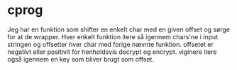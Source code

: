 # cprog
Jeg har en funktion som shifter en enkelt char med en given offset og sørge for at de wrapper. Hver enkelt funktion itere så igennem chars'ne i input stringen og offsetter hver char med forige nævnte funktion. offsetet er negativt eller positivit for henholdsvis decrypt og encrypt. viginere itere også igennem en key som bliver brugt som offset.
